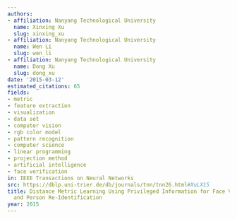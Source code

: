 ```yaml
---
authors:
- affiliation: Nanyang Technological University
  name: Xinxing Xu
  slug: xinxing_xu
- affiliation: Nanyang Technological University
  name: Wen Li
  slug: wen_li
- affiliation: Nanyang Technological University
  name: Dong Xu
  slug: dong_xu
date: '2015-03-12'
estimated_citations: 65
fields:
- metric
- feature extraction
- visualization
- data set
- computer vision
- rgb color model
- pattern recognition
- computer science
- linear programming
- projection method
- artificial intelligence
- face verification
in: IEEE Transactions on Neural Networks
src: https://dblp.uni-trier.de/db/journals/tnn/tnn26.html#XuLX15
title: Distance Metric Learning Using Privileged Information for Face Verification
  and Person Re-Identification
year: 2015
---
```


